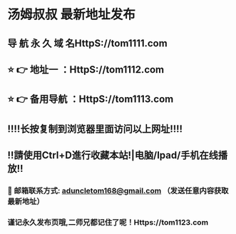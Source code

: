 # 汤姆叔叔 最新地址发布 
## 导 航 永 久 域 名HttpS://tom1111.com
## ⭐️ 👉 地址一 ：HttpS://tom1112.com
## ⭐️ 👉 备用导航 ：HttpS://tom1113.com
## ‼️‼️长按复制到浏览器里面访问以上网址‼️‼️
## ‼️請使用Ctrl+D進行收藏本站!|电脑/Ipad/手机在线播放‼️
### 📧 邮箱联系方式: aduncletom168@gmail.com （发送任意内容获取最新地址）
### 谨记永久发布页哦,二师兄都记住了呢！Https://tom1123.com
